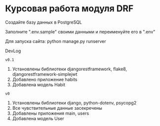# Курсовая работа модуля DRF

Создайте базу данных в PostgreSQL

Заполните ".env.sample" своими данными и переименуйте его в ".env"

Для запуска сайта: python manage.py runserver

DevLog

`v0.1`
1. Установлены библиотеки djangorestframework, flake8, djangorestframework-simplejwt
2. Добавлено приложение habits
3. Добавлена модель Habit

`v0`
1. Установлены библиотеки django, python-dotenv, psycopg2
2. Все чувствительные данные засекречены
3. Добавлены приложения main, users
4. Добавлена модель User
